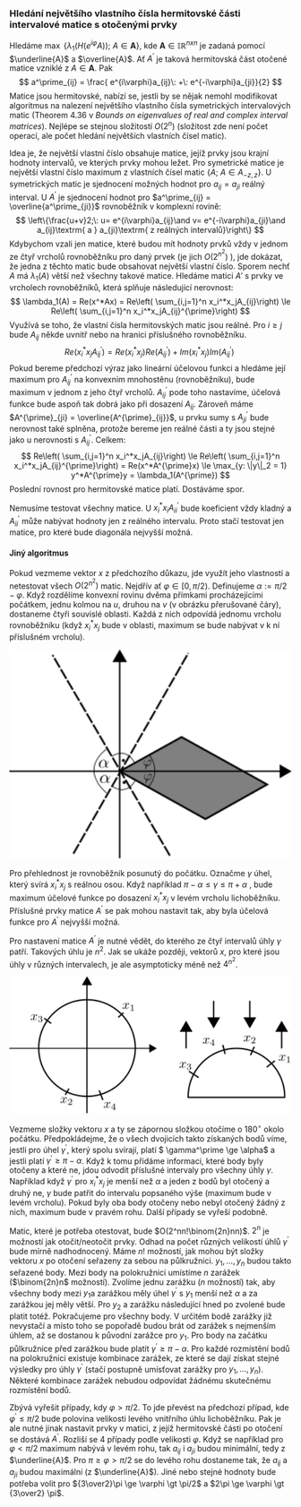 

### Hledání největšího vlastního čísla hermitovské části intervalové matice s otočenými prvky

Hledáme $\max \:\{\lambda_1(H(e^{i\varphi}A));\: A \in \boldsymbol{A}\}$, kde $\boldsymbol{A} \in \mathbb{IR}^{nxn}$ je zadaná pomocí $\underline{A}$ a $\overline{A}$. Ať $A^\prime$ je taková hermitovská část otočené matice vzniklé z $A \in \boldsymbol{A}$. Pak
$$
a^\prime_{ij} = \frac{ e^{i\varphi}a_{ij}\: +\: e^{-i\varphi}a_{ji}}{2}
$$
Matice jsou hermitovské, nabízí se, jestli by se nějak nemohl modifikovat algoritmus na nalezení největšího vlastního čísla symetrických intervalových matic (Theorem 4.36 v *Bounds on eigenvalues of real and complex interval matrices*). Nejlépe se stejnou složitostí $O(2^n)$ (složitost zde není počet operací, ale počet hledání největších vlastních čísel matic). 

Idea je, že největší vlastní číslo obsahuje matice, jejíž prvky jsou krajní hodnoty intervalů, ve kterých prvky mohou ležet. Pro symetrické matice je největší vlastní číslo maximum z vlastních čísel matic $\{A;\: A \in A_{-z,z}\}$. U symetrických matic je sjednocení možných hodnot pro $a_{ij} = a_{ji}$ reálný interval. U $A^\prime$ je sjednocení hodnot pro $a^\prime_{ij} = \overline{a^\prime_{ji}}$ rovnoběžník v komplexní rovině:
$$
\left\{\frac{u+v}2;\: u= e^{i\varphi}a_{ij}\and v= e^{-i\varphi}a_{ji}\and a_{ij}\textrm{ a } a_{ji}\textrm{ z reálných intervalů}\right\}
$$
Kdybychom vzali jen matice, které budou mít hodnoty prvků vždy v jednom ze čtyř vrcholů rovnoběžníku pro daný prvek (je jich $O(2^{n^2})$ ), jde dokázat, že jedna z těchto matic bude obsahovat největší vlastní číslo. Sporem nechť $A$ má $\lambda_1(A)$ větší než všechny takové matice. Hledáme matici $A'$ s prvky ve vrcholech rovnoběžníků, která splňuje následující nerovnost:
$$
\lambda_1(A) = Re(x^*Ax) = Re\left( \sum_{i,j=1}^n x_i^*x_jA_{ij}\right) \le 
Re\left( \sum_{i,j=1}^n x_i^*x_jA_{ij}^{\prime}\right)
$$
Využívá se toho, že vlastní čísla hermitovských matic jsou reálné. Pro $i \ge j$ bude $A_{ij}$ někde uvnitř nebo na hranici příslušného rovnoběžníku.
$$
Re(x_i^*x_jA^{\prime}_{ij}) = Re(x_i^*x_j)Re(A^{\prime}_{ij}) + Im(x_i^*x_j)Im(A^{\prime}_{ij})\
$$
Pokud bereme předchozí výraz jako lineární účelovou funkci a hledáme její maximum pro $A^\prime_{ij}$ na konvexním mnohostěnu (rovnoběžníku), bude maximum v jednom z jeho čtyř vrcholů.  $A^{\prime}_{ij}$ pode toho nastavíme, účelová funkce bude aspoň tak dobrá jako při dosazení $A_{ij}$. Zároveň máme $A^{\prime}_{ji} = \overline{A^{\prime}_{ij}}$, u prvku sumy s $A^{\prime}_{ji}$ bude nerovnost také splněna, protože bereme jen reálné části a ty jsou stejné jako u nerovnosti s $A^{\prime}_{ij}$. Celkem:
$$
Re\left( \sum_{i,j=1}^n x_i^*x_jA_{ij}\right) \le 
Re\left( \sum_{i,j=1}^n x_i^*x_jA_{ij}^{\prime}\right) = Re(x^*A^{\prime}x) \le \max_{y: \|y\|_2 = 1} y^*A^{\prime}y = \lambda_1(A^{\prime})
$$
Poslední rovnost pro hermitovské matice platí. Dostáváme spor.

Nemusíme testovat všechny matice. U $x_i^*x_iA^\prime_{ii}$ bude koeficient vždy kladný a $A^\prime_{ii}$ může nabývat hodnoty jen z reálného intervalu. Proto stačí testovat jen matice, pro které bude diagonála nejvyšší možná.



#### Jiný algoritmus

Pokud vezmeme vektor $x$ z předchozího důkazu, jde využít jeho vlastností a netestovat všech $O(2^{n^2})$ matic. Nejdřív ať $\varphi \in [0, \pi/2)$. Definujeme $\alpha := \pi/2 - \varphi$. Když rozdělíme konvexní rovinu dvěma přímkami procházejícími počátkem, jednu kolmou na $u$, druhou na $v$ (v obrázku přerušované čáry), dostaneme čtyři souvislé oblasti. Každá z nich odpovídá jednomu vrcholu rovnoběžníku (když $x_i^*x_j$ bude v oblasti, maximum se bude nabývat v k ní příslušném vrcholu). 

<img src="osy.svg" alt="osy" style="zoom:300%;" />

Pro přehlednost je rovnoběžník posunutý do počátku. Označme $\gamma$ úhel, který svírá  $x_i^*x_j$ s reálnou osou. Když například $\pi - \alpha \le \gamma \le \pi + \alpha$ , bude maximum účelové funkce po dosazení  $x_i^*x_j$ v levém vrcholu lichoběžníku. Příslušné prvky matice $A^\prime$ se pak mohou nastavit tak, aby byla účelová funkce pro $A^\prime$ nejvyšší možná.

Pro nastavení matice $A^\prime$ je nutné vědět, do kterého ze čtyř intervalů úhly $\gamma$ patří. Takových úhlu je $n^2$. Jak se ukáže později, vektorů $x$, pro které jsou úhly v různých intervalech, je ale asymptoticky méně než $4^{n^2}$.

<img src="circle.svg" alt="circle" style="zoom: 250%;" />

Vezmeme složky vektoru $x$ a ty se zápornou složkou otočíme o $180^{\circ}$ okolo počátku. Předpokládejme, že o všech dvojicích takto získaných bodů víme, jestli pro úhel $\gamma^\prime$, který spolu svírají, platí $ \gamma^\prime \ge \alpha$ a jestli platí  $\gamma^\prime \ge \pi - \alpha$. Když k tomu přidáme informaci, které body byly otočeny a které ne, jdou odvodit příslušné intervaly pro všechny úhly $\gamma$. Například když $\gamma^\prime$ pro $x_i^*x_j$ je menší než $\alpha$ a jeden z bodů byl otočený a druhý ne, $\gamma$ bude patřit do intervalu popsaného výše (maximum bude v levém vrcholu). Pokud byly oba body otočeny nebo nebyl otočený žádný z nich, maximum bude v pravém rohu. Další případy se vyřeší podobně.

Matic, které je potřeba otestovat, bude $O(2^nn!\binom{2n}nn)$. $2^n$ je možností jak otočit/neotočit prvky.  Odhad na počet různých velikostí úhlů $\gamma^\prime$ bude mírně nadhodnocený. Máme $n!$ možností, jak mohou být složky vektoru $x$ po otočení seřazeny za sebou na půlkružnici. $y_1, \dots,y_n$ budou takto seřazené body. Mezi body na polokružnici umístíme $n$ zarážek ($\binom{2n}n$ možností). Zvolíme jednu zarážku ($n$ možností) tak, aby všechny body mezi $y_1$a zarážkou měly úhel $\gamma^\prime$ s  $y_1$ menší než $\alpha$ a za zarážkou jej měly větší. Pro $y_2$ a zarážku následující hned po zvolené bude platit totéž. Pokračujeme pro všechny body. V určitém bodě zarážky již nevystačí a místo toho se popořadě budou brát od zarážek s nejmenším úhlem, až se dostanou k původní zarážce pro $y_1$. Pro body na začátku půlkružnice před zarážkou bude platit $\gamma^\prime \ge \pi - \alpha$. Pro každé rozmístění bodů na polokružnici existuje kombinace zarážek, ze které se dají získat stejné výsledky pro úhly $\gamma^\prime$ (stačí postupně umísťovat zarážky pro $y_1, \dots,y_n$). Některé kombinace zarážek nebudou odpovídat žádnému skutečnému rozmístění bodů.

Zbývá vyřešit případy, kdy $\varphi \gt \pi/2$.  To jde převést na předchozí případ, kde $\varphi^\prime \le \pi/2$ bude polovina velikosti levého vnitřního úhlu lichoběžníku. Pak je ale nutné jinak nastavit prvky v matici, z jejíž hermitovské části po otočení se dostává $A^\prime$. Rozliší se 4 případy podle velikosti $\varphi$. Když se například pro $\varphi \lt \pi/2$ maximum nabývá v levém rohu, tak $a_{ij}$ i $a_{ji}$ budou minimální, tedy z  $\underline{A}$. Pro $\pi \ge \varphi \gt \pi/2$ se do levého rohu dostaneme tak, že $a_{ij}$ a $a_{ji}$ budou maximální (z  $\underline{A}$). Jiné nebo stejné hodnoty bude potřeba volit pro ${3\over2}\pi \ge \varphi \gt \pi/2$ a $2\pi \ge \varphi \gt {3\over2} \pi$.